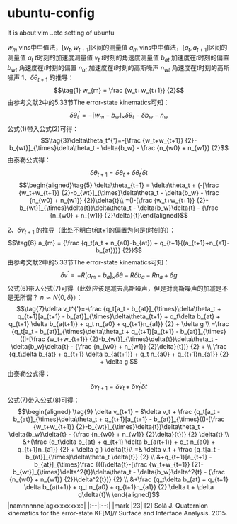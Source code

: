 # ubuntu-config
It is about vim ..etc setting of ubuntu

$w_m$ vins中中值法，[$w_t , w_{t+1}]$区间的测量值
$a_m$ vins中中值法，[$a_t , a_{t+1}]$区间的测量值
$a_t$ $t$时刻的加速度测量值
$v_t$ $t$时刻的角速度测量值
$b_{at}$ 加速度在$t$时刻的偏置
$b_{wt}$ 角速度在$t$时刻的偏置
$n_{at}$ 加速度在$t$时刻的高斯噪声
$n_{wt}$ 角速度在$t$时刻的高斯噪声
1、$\delta\theta_{t+1}$ 的推导：
$$\tag{1} w_{m} = \frac {w_t+w_{t+1}} {2}$$
由参考文献2中的5.33节The error-state kinematics可知：
$$\tag{2}\delta\theta_t^{'}=-[w_m - b_w]_{\times}\delta\theta_t - \delta b_w - n_w$$ 
公式$(1)$带入公式$(2)$可得：
$$\tag{3}\delta\theta_t^{'}=-[\frac {w_t+w_{t+1}} {2}-b_{wt}]_{\times}\delta\theta_t - \delta{b_w} - \frac {n_{w0} + n_{w1}} {2}$$ 
由泰勒公式得：
$$\tag{4} \delta\theta_{t+1} = \delta\theta_t + \delta\theta_t^{'}\delta{t}$$
$$\begin{aligned}\tag{5} \delta\theta_{t+1} = \delta\theta_t + (-[\frac {w_t+w_{t+1}} {2}-b_{wt}]_{\times}\delta\theta_t - \delta{b_w} - \frac {n_{w0} + n_{w1}} {2})\delta{t}\\
=(I-[\frac {w_t+w_{t+1}} {2}-b_{wt}]_{\times}\delta{t})\delta\theta_t - \delta{b_w}\delta{t} - {\frac {n_{w0} + n_{w1}} {2}\delta}{t}\end{aligned}$$

2、$\delta{v}_{t+1}$ 的推导（此处不明白t和t+1的偏置为何是t时刻的）：
$$\tag{6} a_{m} = {\frac {q_t(a_t + n_{a0}-b_{at}) + q_{t+1}{(a_{t+1}+n_{a1}-b_{at})}} {2}}$$
由参考文献2中的5.33节The error-state kinematics可知：
$$\tag{7}\delta{v}^{'}=-R[a_m - b_a]_{\times}\delta\theta - R\delta b_a - Rn_a + \delta g$$ 
公式$(6)$带入公式$(7)$可得（此处应该是减去高斯噪声，但是对高斯噪声的加减是不是无所谓？ $n\backsim N\{0,\delta\}$）：
$$\tag{7}\delta v_t^{'}=-\frac {q_t[a_t - b_{at}]_{\times}\delta\theta_t + q_{t+1}[a_{t+1} - b_{at}]_{\times}\delta\theta_{t+1} + q_t\delta b_{at} + q_{t+1} \delta b_{a(t+1)} + q_t n_{a0} + q_{t+1}n_{a1}} {2} + \delta g \\
=\frac {q_t[a_t - b_{at}]_{\times}\delta\theta_t + q_{t+1}[a_{t+1} - b_{at}]_{\times}((I-[\frac {w_t+w_{t+1}} {2}-b_{wt}]_{\times}\delta{t})\delta\theta_t - \delta{b_w}\delta{t} - {\frac {n_{w0} + n_{w1}} {2}\delta}{t})} {2} + \\
\frac {q_t\delta b_{at} + q_{t+1} \delta b_{a(t+1)} + q_t n_{a0} + q_{t+1}n_{a1}} {2} + \delta g $$ 
由泰勒公式得：
$$\tag{8} \delta v_{t+1} = \delta v_t + \delta v_t^{'}\delta{t}$$
公式$(7)$带入公式$(8)$可得：
$$\begin{aligned} \tag{9} \delta v_{t+1} = &\delta v_t + \frac {q_t[a_t - b_{at}]_{\times}\delta\theta_t + q_{t+1}[a_{t+1} - b_{at}]_{\times}((I-[\frac {w_t+w_{t+1}} {2}-b_{wt}]_{\times}\delta{t})\delta\theta_t - \delta{b_w}\delta{t} - {\frac {n_{w0} + n_{w1}} {2}\delta}{t})} {2} \delta{t} \\
&+(\frac {q_t\delta b_{at} + q_{t+1} \delta b_{a(t+1)} + q_t n_{a0} + q_{t+1}n_{a1}} {2} + \delta g ) \delta{t}\\
=& \delta v_t + \frac {q_t[a_t - b_{at}]_{\times}\delta\theta_t \delta{t}} {2} \\
&+q_{t+1}[a_{t+1} - b_{at}]_{\times}\frac {((I\delta{t}-[\frac {w_t+w_{t+1}} {2}-b_{wt}]_{\times}\delta^2{t})\delta\theta_t - \delta{b_w}\delta^2{t} - {\frac {n_{w0} + n_{w1}} {2}}\delta^2{t})} {2}  \\
&+\frac {q_t\delta b_{at} + q_{t+1} \delta b_{a(t+1)} + q_t n_{a0} + q_{t+1}n_{a1}} {2} \delta t + \delta g\delta{t}\\
\end{aligned}$$
|namnnnnne|agxxxxxxxxe|
|:--|:--:|
|mark |23|
[2] Solà J. Quaternion kinematics for the error-state KF[M]// Surface and Interface Analysis. 2015.